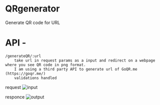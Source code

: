 # QRgenerator

Generate QR code for URL




# API -
    /generateQR/:url
        take url in request params as a input and redirect on a webpage where you see QR code in png format.
        I am using a third party API to generate url of GoQR.me (https://goqr.me/)
        validations handled        


request ![input](https://user-images.githubusercontent.com/108524122/211513697-f6618099-a34f-43a1-b6a8-b74cc7ad1e72.png)




responce ![output](https://user-images.githubusercontent.com/108524122/211513753-9f91c8e5-33a3-4c18-ae53-6c9faef46c15.png)


